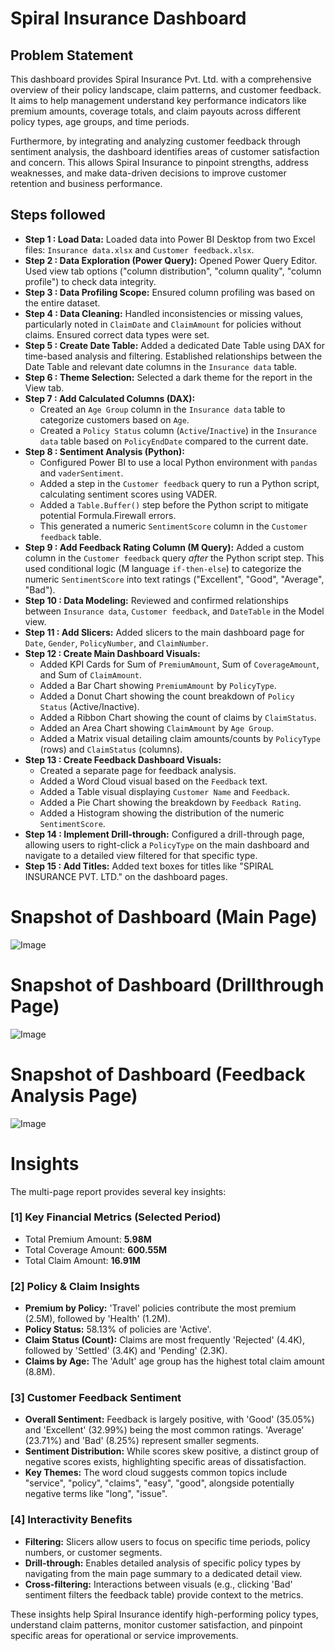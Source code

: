 # Spiral Insurance Dashboard



## Problem Statement

This dashboard provides Spiral Insurance Pvt. Ltd. with a comprehensive overview of their policy landscape, claim patterns, and customer feedback. It aims to help management understand key performance indicators like premium amounts, coverage totals, and claim payouts across different policy types, age groups, and time periods.

Furthermore, by integrating and analyzing customer feedback through sentiment analysis, the dashboard identifies areas of customer satisfaction and concern. This allows Spiral Insurance to pinpoint strengths, address weaknesses, and make data-driven decisions to improve customer retention and business performance.

## Steps followed

-   **Step 1 : Load Data:** Loaded data into Power BI Desktop from two Excel files: `Insurance data.xlsx` and `Customer feedback.xlsx`.
-   **Step 2 : Data Exploration (Power Query):** Opened Power Query Editor. Used view tab options ("column distribution", "column quality", "column profile") to check data integrity.
-   **Step 3 : Data Profiling Scope:** Ensured column profiling was based on the entire dataset.
-   **Step 4 : Data Cleaning:** Handled inconsistencies or missing values, particularly noted in `ClaimDate` and `ClaimAmount` for policies without claims. Ensured correct data types were set.
-   **Step 5 : Create Date Table:** Added a dedicated Date Table using DAX for time-based analysis and filtering. Established relationships between the Date Table and relevant date columns in the `Insurance data` table.
-   **Step 6 : Theme Selection:** Selected a dark theme for the report in the View tab.
-   **Step 7 : Add Calculated Columns (DAX):**
    *   Created an `Age Group` column in the `Insurance data` table to categorize customers based on `Age`.
    *   Created a `Policy Status` column (`Active`/`Inactive`) in the `Insurance data` table based on `PolicyEndDate` compared to the current date.
-   **Step 8 : Sentiment Analysis (Python):**
    *   Configured Power BI to use a local Python environment with `pandas` and `vaderSentiment`.
    *   Added a step in the `Customer feedback` query to run a Python script, calculating sentiment scores using VADER.
    *   Added a `Table.Buffer()` step before the Python script to mitigate potential Formula.Firewall errors.
    *   This generated a numeric `SentimentScore` column in the `Customer feedback` table.
-   **Step 9 : Add Feedback Rating Column (M Query):** Added a custom column in the `Customer feedback` query *after* the Python script step. This used conditional logic (M language `if-then-else`) to categorize the numeric `SentimentScore` into text ratings ("Excellent", "Good", "Average", "Bad").
-   **Step 10 : Data Modeling:** Reviewed and confirmed relationships between `Insurance data`, `Customer feedback`, and `DateTable` in the Model view.
-   **Step 11 : Add Slicers:** Added slicers to the main dashboard page for `Date`, `Gender`, `PolicyNumber`, and `ClaimNumber`.
-   **Step 12 : Create Main Dashboard Visuals:**
    *   Added KPI Cards for Sum of `PremiumAmount`, Sum of `CoverageAmount`, and Sum of `ClaimAmount`.
    *   Added a Bar Chart showing `PremiumAmount` by `PolicyType`.
    *   Added a Donut Chart showing the count breakdown of `Policy Status` (Active/Inactive).
    *   Added a Ribbon Chart showing the count of claims by `ClaimStatus`.
    *   Added an Area Chart showing `ClaimAmount` by `Age Group`.
    *   Added a Matrix visual detailing claim amounts/counts by `PolicyType` (rows) and `ClaimStatus` (columns).
-   **Step 13 : Create Feedback Dashboard Visuals:**
    *   Created a separate page for feedback analysis.
    *   Added a Word Cloud visual based on the `Feedback` text.
    *   Added a Table visual displaying `Customer Name` and `Feedback`.
    *   Added a Pie Chart showing the breakdown by `Feedback Rating`.
    *   Added a Histogram showing the distribution of the numeric `SentimentScore`.
-   **Step 14 : Implement Drill-through:** Configured a drill-through page, allowing users to right-click a `PolicyType` on the main dashboard and navigate to a detailed view filtered for that specific type.
-   **Step 15 : Add Titles:** Added text boxes for titles like "SPIRAL INSURANCE PVT. LTD." on the dashboard pages.


# Snapshot of Dashboard (Main Page)

![Image](https://github.com/user-attachments/assets/30231486-4bce-4a7d-91ea-fa7ea4d3a77a)


# Snapshot of Dashboard (Drillthrough Page)

![Image](https://github.com/user-attachments/assets/dba0d56c-3209-4e7e-a3f7-1eaa8226a04a)


# Snapshot of Dashboard (Feedback Analysis Page)

![Image](https://github.com/user-attachments/assets/00cbbc4a-1051-4f84-a395-b68c5fddad99)


# Insights

The multi-page report provides several key insights:

### [1] Key Financial Metrics (Selected Period)
-   Total Premium Amount: **5.98M**
-   Total Coverage Amount: **600.55M**
-   Total Claim Amount: **16.91M**

### [2] Policy & Claim Insights
-   **Premium by Policy:** 'Travel' policies contribute the most premium (2.5M), followed by 'Health' (1.2M).
-   **Policy Status:** 58.13% of policies are 'Active'.
-   **Claim Status (Count):** Claims are most frequently 'Rejected' (4.4K), followed by 'Settled' (3.4K) and 'Pending' (2.3K).
-   **Claims by Age:** The 'Adult' age group has the highest total claim amount (8.8M).

### [3] Customer Feedback Sentiment
-   **Overall Sentiment:** Feedback is largely positive, with 'Good' (35.05%) and 'Excellent' (32.99%) being the most common ratings. 'Average' (23.71%) and 'Bad' (8.25%) represent smaller segments.
-   **Sentiment Distribution:** While scores skew positive, a distinct group of negative scores exists, highlighting specific areas of dissatisfaction.
-   **Key Themes:** The word cloud suggests common topics include "service", "policy", "claims", "easy", "good", alongside potentially negative terms like "long", "issue".

### [4] Interactivity Benefits
-   **Filtering:** Slicers allow users to focus on specific time periods, policy numbers, or customer segments.
-   **Drill-through:** Enables detailed analysis of specific policy types by navigating from the main page summary to a dedicated detail view.
-   **Cross-filtering:** Interactions between visuals (e.g., clicking 'Bad' sentiment filters the feedback table) provide context to the metrics.

These insights help Spiral Insurance identify high-performing policy types, understand claim patterns, monitor customer satisfaction, and pinpoint specific areas for operational or service improvements.
